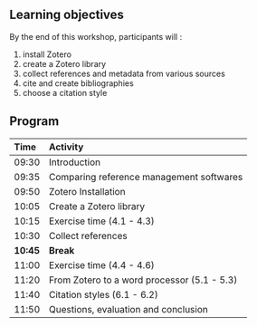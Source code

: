 ## Learning objectives

By the end of this workshop, participants will : 

1. install Zotero
2. create a Zotero library
3. collect references and metadata from various sources
4. cite and create bibliographies
5. choose a citation style

## Program

| Time | Activity | 
| :------- | :---- | 
| 09:30 | Introduction | 
| 09:35 | Comparing reference management softwares | 
| 09:50 | Zotero Installation |
| 10:05 | Create a Zotero library |
| 10:15 | Exercise time (4.1 - 4.3)|
| 10:30 | Collect references |
| **10:45** | **Break**|
| 11:00 | Exercise time (4.4 - 4.6) |
| 11:20 | From Zotero to a word processor (5.1 - 5.3) |
| 11:40 | Citation styles (6.1 - 6.2) |
| 11:50 | Questions, evaluation and conclusion |

